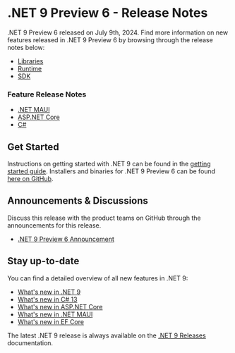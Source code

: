 # .NET 9 Preview 6 - Release Notes

.NET 9 Preview 6 released on July 9th, 2024. Find more information on new features released in .NET 9 Preview 6 by browsing through the release notes below:

* [Libraries](./libraries.md)
* [Runtime](./runtime.md)
* [SDK](./sdk.md)

### Feature Release Notes

* [.NET MAUI](./dotnetmaui.md)
* [ASP.NET Core](./aspnetcore.md)
* [C#](./csharp.md)

## Get Started

Instructions on getting started with .NET 9 can be found in the [getting started guide](../../get-started.md). Installers and binaries for .NET 9 Preview 6 can be found [here on GitHub](./9.0.0-preview.6.md). 

## Announcements & Discussions

Discuss this release with the product teams on GitHub through the announcements for this release. 

* [.NET 9 Preview 6 Announcement](https://aka.ms/dotnet/9/preview6)

## Stay up-to-date

You can find a detailed overview of all new features in .NET 9:

* [What's new in .NET 9](https://learn.microsoft.com/dotnet/core/whats-new/dotnet-9/overview)
* [What's new in C# 13](https://learn.microsoft.com/dotnet/csharp/whats-new/csharp-13)
* [What's new in ASP.NET Core](https://learn.microsoft.com/aspnet/core/release-notes/aspnetcore-9.0)
* [What's new in .NET MAUI](https://learn.microsoft.com/dotnet/maui/whats-new/dotnet-9)
* [What's new in EF Core](https://learn.microsoft.com/ef/core/what-is-new/ef-core-9.0/whatsnew)

The latest .NET 9 release is always available on the [.NET 9 Releases](../../README.md) documentation.
